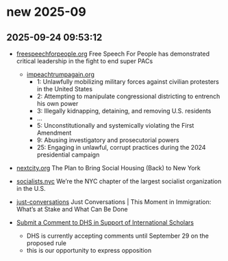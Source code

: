 # new 2025-09

## 2025-09-24 09:53:12

- [freespeechforpeople.org](https://freespeechforpeople.org/challenging-super-pacs/) Free Speech For People has demonstrated critical leadership in the fight to end super PACs

  - [impeachtrumpagain.org](https://www.impeachtrumpagain.org/)
    - 1: Unlawfully mobilizing military forces against civilian protesters in the United States
    - 2: Attempting to manipulate congressional districting to entrench his own power
    - 3: Illegally kidnapping, detaining, and removing U.S. residents
    - ...
    - 5: Unconstitutionally and systemically violating the First Amendment
    - 9: Abusing investigatory and prosecutorial powers
    - 25: Engaging in unlawful, corrupt practices during the 2024 presidential campaign

- [nextcity.org](https://nextcity.org/features/the-plan-to-bring-social-housing-back-to-new-york) The Plan to Bring Social Housing (Back) to New York

- [socialists.nyc](https://socialists.nyc/) We’re the NYC chapter of the largest socialist organization in the U.S.

- [just-conversations](https://www.bklynlibrary.org/calendar/just-conversations-moment-center-for-brooklyn-20250915-0630pm) Just Conversations | This Moment in Immigration: What’s at Stake and What Can Be Done

- [Submit a Comment to DHS in Support of International Scholars](https://actionnetwork.org/letters/2025-dhs-comment)
  - DHS is currently accepting comments until September 29 on the proposed rule
  - this is our opportunity to express opposition
